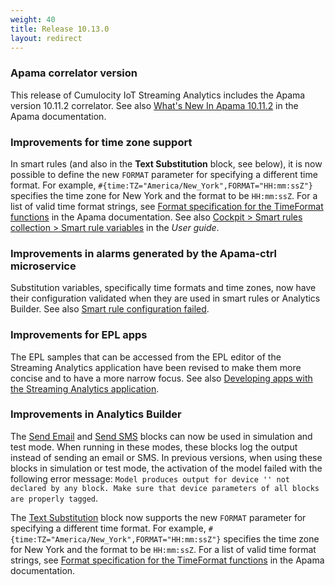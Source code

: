 ```yaml
---
weight: 40
title: Release 10.13.0
layout: redirect
---
```


### Apama correlator version

This release of Cumulocity IoT Streaming Analytics includes the Apama version 10.11.2 correlator.
See also [What's New In Apama 10.11.2](https://documentation.softwareag.com/apama/v10-11/apama10-11/apama-webhelp/index.html#page/apama-webhelp%2Fco-WhaNewInApa_10112_top.html)
in the Apama documentation.

### Improvements for time zone support

In smart rules (and also in the **Text Substitution** block, see below), it is now possible to define the new `FORMAT` parameter for specifying a different time format.
For example, `#{time:TZ="America/New_York",FORMAT="HH:mm:ssZ"}` specifies the time zone for New York and the format to be `HH:mm:ssZ`.
For a list of valid time format strings, see [Format specification for the TimeFormat functions](https://documentation.softwareag.com/apama/v10-11/apama10-11/apama-webhelp/index.html#page/apama-webhelp%2Fco-DevApaAppInEpl_format_specification_for_the_time_format_plug_in_functions.html) in the Apama documentation.
See also [Cockpit > Smart rules collection > Smart rule variables](https://cumulocity.com/guides/users-guide/cockpit/#smart-rule-variables) in the *User guide*.


### Improvements in alarms generated by the Apama-ctrl microservice

Substitution variables, specifically time formats and time zones, now have their configuration validated when they are used in smart rules or Analytics Builder. 
See also [Smart rule configuration failed](https://cumulocity.com/guides/apama/troubleshooting/#smartrule_configuration_error).

### Improvements for EPL apps

The EPL samples that can be accessed from the EPL editor of the Streaming Analytics application have been revised
to make them more concise and to have a more narrow focus.
See also [Developing apps with the Streaming Analytics application](https://cumulocity.com/guides/apama/analytics-introduction/#apama-epl-apps).

### Improvements in Analytics Builder

The [Send Email](https://documentation.softwareag.com/apama/Analytics_Builder/pab10-13-0/apama-pab-webhelp/index.html#page/apamaanalyticsbuilder-webhelp%2Fre_AnaBui_block_reference_Output_Send_Email.html)
and [Send SMS](https://documentation.softwareag.com/apama/Analytics_Builder/pab10-13-0/apama-pab-webhelp/index.html#page/apamaanalyticsbuilder-webhelp%2Fre_AnaBui_block_reference_Output_Send_SMS.html)
blocks can now be used in simulation and test mode.
When running in these modes, these blocks log the output instead of sending an email or SMS.
In previous versions, when using these blocks in simulation or test mode, the activation of the model failed with the following error message:
`Model produces output for device '' not declared by any block. Make sure that device parameters of all blocks are properly tagged`.

The [Text Substitution](https://documentation.softwareag.com/apama/Analytics_Builder/pab10-13-0/apama-pab-webhelp/index.html#page/apamaanalyticsbuilder-webhelp%2Fre_AnaBui_block_reference_Utilities_TextSubstitution.html)
block now supports the new `FORMAT` parameter for specifying a different time format.
For example, `#{time:TZ="America/New_York",FORMAT="HH:mm:ssZ"}` specifies the time zone for New York and the format to be `HH:mm:ssZ`.
For a list of valid time format strings, see [Format specification for the TimeFormat functions](https://documentation.softwareag.com/apama/v10-11/apama10-11/apama-webhelp/index.html#page/apama-webhelp%2Fco-DevApaAppInEpl_format_specification_for_the_time_format_plug_in_functions.html) in the Apama documentation.
